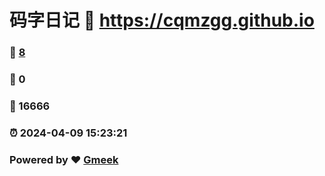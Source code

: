 # 码字日记 :link: https://cqmzgg.github.io 
### :page_facing_up: [8](https://cqmzgg.github.io/tag.html) 
### :speech_balloon: 0 
### :hibiscus: 16666 
### :alarm_clock: 2024-04-09 15:23:21 
### Powered by :heart: [Gmeek](https://github.com/Meekdai/Gmeek)
